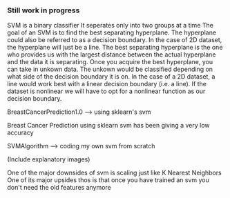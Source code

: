 ### Still work in progress

SVM is a binary classifier 
It seperates only into two groups at a time 
The goal of an SVM is to find the best separating hyperplane. 
The hyperplane could also be referred to as a decision boundary.
In the case of 2D dataset, the hyperplane will just be a line. 
The best separating hyperplane is the one who provides us with the largest distance between the actual hyperplane and the data it is separating. 
Once you acquire the best hyperplane, you can take in unkown data. The unkown would be classified depending on what side of the decision boundary it is on. 
In the case of a 2D dataset, a line would work best with a linear decision boundary (i.e. a line). If the dataset is nonlinear we will have to opt for a nonlinear function as our decision boundary. 

BreastCancerPrediction1.0 --> using sklearn's svm

Breast Cancer Prediction using sklearn svm has been giving  a very low accuracy 

SVMAlgorithm --> coding my own svm from scratch

(Include explanatory images)



One of the major downsides of svm is scaling just like K Nearest Neighbors 
One of its major upsides thos is that once you have trained an svm you don't need the old features anymore 


